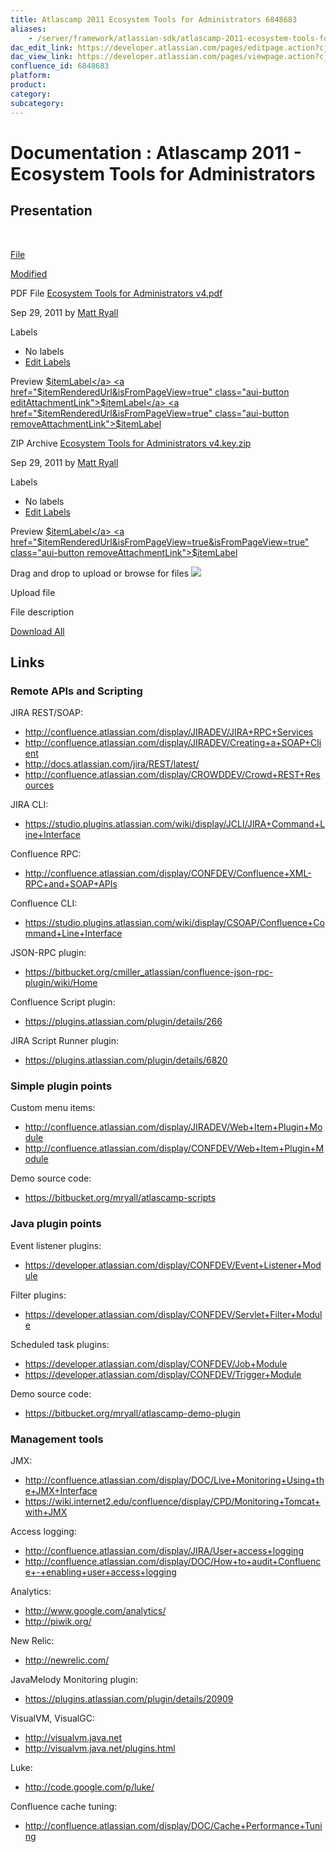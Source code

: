 ```yaml
---
title: Atlascamp 2011 Ecosystem Tools for Administrators 6848683
aliases:
    - /server/framework/atlassian-sdk/atlascamp-2011-ecosystem-tools-for-administrators-6848683.html
dac_edit_link: https://developer.atlassian.com/pages/editpage.action?cjm=wozere&pageId=6848683
dac_view_link: https://developer.atlassian.com/pages/viewpage.action?cjm=wozere&pageId=6848683
confluence_id: 6848683
platform:
product:
category:
subcategory:
---
```

# Documentation : Atlascamp 2011 - Ecosystem Tools for Administrators

## Presentation

 

[File](https://developer.atlassian.com/display/DOCS/Atlascamp+2011+-+Ecosystem+Tools+for+Administrators?sortBy=name&sortOrder=ascending)

[Modified](https://developer.atlassian.com/display/DOCS/Atlascamp+2011+-+Ecosystem+Tools+for+Administrators?sortBy=date&sortOrder=descending)

PDF File <a href="/download/attachments/6848683/Ecosystem%20Tools%20for%20Administrators%20v4.pdf?api=v2" class="filename" title="Download">Ecosystem Tools for Administrators v4.pdf</a>

Sep 29, 2011 by <a href="%20%20%20%20/display/~557057%7C11212f7c-b227-40d3-b312-4668716468b0%0A" class="confluence-userlink url fn">Matt Ryall</a>

Labels

-   No labels
-   <a href="#edit-labels" class="show-labels-editor" title="Edit Labels">Edit Labels</a>

<span class="aui-button previewAttachmentLink">Preview</span> <a href="$itemRenderedUrl" class="aui-button">$itemLabel</a> <a href="$itemRenderedUrl&amp;isFromPageView=true" class="aui-button editAttachmentLink">$itemLabel</a> <a href="$itemRenderedUrl&amp;isFromPageView=true" class="aui-button removeAttachmentLink">$itemLabel</a>

ZIP Archive <a href="/download/attachments/6848683/Ecosystem%20Tools%20for%20Administrators%20v4.key.zip?api=v2" class="filename" title="Download">Ecosystem Tools for Administrators v4.key.zip</a>

Sep 29, 2011 by <a href="%20%20%20%20/display/~557057%7C11212f7c-b227-40d3-b312-4668716468b0%0A" class="confluence-userlink url fn">Matt Ryall</a>

Labels

-   No labels
-   <a href="#edit-labels" class="show-labels-editor" title="Edit Labels">Edit Labels</a>

<span class="aui-button previewAttachmentLink">Preview</span> <a href="$itemRenderedUrl&amp;isFromPageView=true&amp;isFromPageView=true" class="aui-button editAttachmentLink">$itemLabel</a> <a href="$itemRenderedUrl&amp;isFromPageView=true&amp;isFromPageView=true" class="aui-button removeAttachmentLink">$itemLabel</a>

Drag and drop to upload or <span class="aui-button aui-button-link browse-files">browse for files</span> <img src="/server/framework/atlassian-sdk/images/icons/wait.gif" class="plugin_attachments_dropzone_uploadwaiticon" />

Upload file

File description

<a href="/pages/downloadallattachments.action?pageId=6848683" class="download-all-link" title="Download all the latest versions of attachments on this page as single zip file.">Download All</a>

## Links

### Remote APIs and Scripting

JIRA REST/SOAP:

-   <a href="http://confluence.atlassian.com/display/JIRADEV/JIRA+RPC+Services" class="uri external-link">http://confluence.atlassian.com/display/JIRADEV/JIRA+RPC+Services</a>
-   <a href="http://confluence.atlassian.com/display/JIRADEV/Creating+a+SOAP+Client" class="uri external-link">http://confluence.atlassian.com/display/JIRADEV/Creating+a+SOAP+Client</a>
-   <a href="http://docs.atlassian.com/jira/REST/latest/" class="uri external-link">http://docs.atlassian.com/jira/REST/latest/</a>
-   <a href="http://confluence.atlassian.com/display/CROWDDEV/Crowd+REST+Resources" class="uri external-link">http://confluence.atlassian.com/display/CROWDDEV/Crowd+REST+Resources</a>

JIRA CLI:

-   <a href="https://studio.plugins.atlassian.com/wiki/display/JCLI/JIRA+Command+Line+Interface" class="uri external-link">https://studio.plugins.atlassian.com/wiki/display/JCLI/JIRA+Command+Line+Interface</a>

Confluence RPC:

-   <a href="http://confluence.atlassian.com/display/CONFDEV/Confluence+XML-RPC+and+SOAP+APIs" class="uri external-link">http://confluence.atlassian.com/display/CONFDEV/Confluence+XML-RPC+and+SOAP+APIs</a>

Confluence CLI:

-   <a href="https://studio.plugins.atlassian.com/wiki/display/CSOAP/Confluence+Command+Line+Interface" class="uri external-link">https://studio.plugins.atlassian.com/wiki/display/CSOAP/Confluence+Command+Line+Interface</a>

JSON-RPC plugin:

-   <a href="https://bitbucket.org/cmiller_atlassian/confluence-json-rpc-plugin/wiki/Home" class="uri external-link">https://bitbucket.org/cmiller_atlassian/confluence-json-rpc-plugin/wiki/Home</a>

Confluence Script plugin:

-   <a href="https://plugins.atlassian.com/plugin/details/266" class="uri external-link">https://plugins.atlassian.com/plugin/details/266</a>

JIRA Script Runner plugin:

-   <a href="https://plugins.atlassian.com/plugin/details/6820" class="uri external-link">https://plugins.atlassian.com/plugin/details/6820</a>

### Simple plugin points

Custom menu items:

-   <a href="http://confluence.atlassian.com/display/JIRADEV/Web+Item+Plugin+Module" class="uri external-link">http://confluence.atlassian.com/display/JIRADEV/Web+Item+Plugin+Module</a>
-   <a href="http://confluence.atlassian.com/display/CONFDEV/Web+Item+Plugin+Module" class="uri external-link">http://confluence.atlassian.com/display/CONFDEV/Web+Item+Plugin+Module</a>

Demo source code:

-   <a href="https://bitbucket.org/mryall/atlascamp-scripts" class="uri external-link">https://bitbucket.org/mryall/atlascamp-scripts</a>

### Java plugin points

Event listener plugins:

-   <a href="https://developer.atlassian.com/display/CONFDEV/Event+Listener+Module" class="uri external-link">https://developer.atlassian.com/display/CONFDEV/Event+Listener+Module</a>

Filter plugins:

-   <a href="https://developer.atlassian.com/display/CONFDEV/Servlet+Filter+Module" class="uri external-link">https://developer.atlassian.com/display/CONFDEV/Servlet+Filter+Module</a>

Scheduled task plugins:

-   <a href="https://developer.atlassian.com/display/CONFDEV/Job+Module" class="uri external-link">https://developer.atlassian.com/display/CONFDEV/Job+Module</a>
-   <a href="https://developer.atlassian.com/display/CONFDEV/Trigger+Module" class="uri external-link">https://developer.atlassian.com/display/CONFDEV/Trigger+Module</a>

Demo source code:

-   <a href="https://bitbucket.org/mryall/atlascamp-demo-plugin" class="uri external-link">https://bitbucket.org/mryall/atlascamp-demo-plugin</a>

### Management tools

JMX:

-   <a href="http://confluence.atlassian.com/display/DOC/Live+Monitoring+Using+the+JMX+Interface" class="uri external-link">http://confluence.atlassian.com/display/DOC/Live+Monitoring+Using+the+JMX+Interface</a>
-   <a href="https://wiki.internet2.edu/confluence/display/CPD/Monitoring+Tomcat+with+JMX" class="uri external-link">https://wiki.internet2.edu/confluence/display/CPD/Monitoring+Tomcat+with+JMX</a>

Access logging:

-   <a href="http://confluence.atlassian.com/display/JIRA/User+access+logging" class="uri external-link">http://confluence.atlassian.com/display/JIRA/User+access+logging</a>
-   <a href="http://confluence.atlassian.com/display/DOC/How+to+audit+Confluence+-+enabling+user+access+logging" class="uri external-link">http://confluence.atlassian.com/display/DOC/How+to+audit+Confluence+-+enabling+user+access+logging</a>

Analytics:

-   <a href="http://www.google.com/analytics/" class="uri external-link">http://www.google.com/analytics/</a>
-   <a href="http://piwik.org/" class="uri external-link">http://piwik.org/</a>

New Relic:

-   <a href="http://newrelic.com/" class="uri external-link">http://newrelic.com/</a>

JavaMelody Monitoring plugin:

-   <a href="https://plugins.atlassian.com/plugin/details/20909" class="uri external-link">https://plugins.atlassian.com/plugin/details/20909</a>

VisualVM, VisualGC:

-   <a href="http://visualvm.java.net" class="uri external-link">http://visualvm.java.net</a>
-   <a href="http://visualvm.java.net/plugins.html" class="uri external-link">http://visualvm.java.net/plugins.html</a>

Luke:

-   <a href="http://code.google.com/p/luke/" class="uri external-link">http://code.google.com/p/luke/</a>

Confluence cache tuning:

-   <a href="http://confluence.atlassian.com/display/DOC/Cache+Performance+Tuning" class="uri external-link">http://confluence.atlassian.com/display/DOC/Cache+Performance+Tuning</a>


















































































































































































































































































































